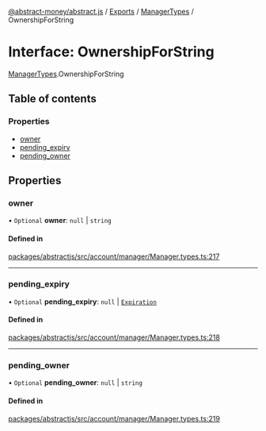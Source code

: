 [@abstract-money/abstract.js](../README.md) / [Exports](../modules.md) / [ManagerTypes](../modules/ManagerTypes.md) / OwnershipForString

# Interface: OwnershipForString

[ManagerTypes](../modules/ManagerTypes.md).OwnershipForString

## Table of contents

### Properties

- [owner](ManagerTypes.OwnershipForString.md#owner)
- [pending\_expiry](ManagerTypes.OwnershipForString.md#pending_expiry)
- [pending\_owner](ManagerTypes.OwnershipForString.md#pending_owner)

## Properties

### owner

• `Optional` **owner**: ``null`` \| `string`

#### Defined in

[packages/abstractjs/src/account/manager/Manager.types.ts:217](https://github.com/Abstract-OS/abstract.js/blob/c46b309/packages/abstractjs/src/account/manager/Manager.types.ts#L217)

___

### pending\_expiry

• `Optional` **pending\_expiry**: ``null`` \| [`Expiration`](../modules/ManagerTypes.md#expiration)

#### Defined in

[packages/abstractjs/src/account/manager/Manager.types.ts:218](https://github.com/Abstract-OS/abstract.js/blob/c46b309/packages/abstractjs/src/account/manager/Manager.types.ts#L218)

___

### pending\_owner

• `Optional` **pending\_owner**: ``null`` \| `string`

#### Defined in

[packages/abstractjs/src/account/manager/Manager.types.ts:219](https://github.com/Abstract-OS/abstract.js/blob/c46b309/packages/abstractjs/src/account/manager/Manager.types.ts#L219)
